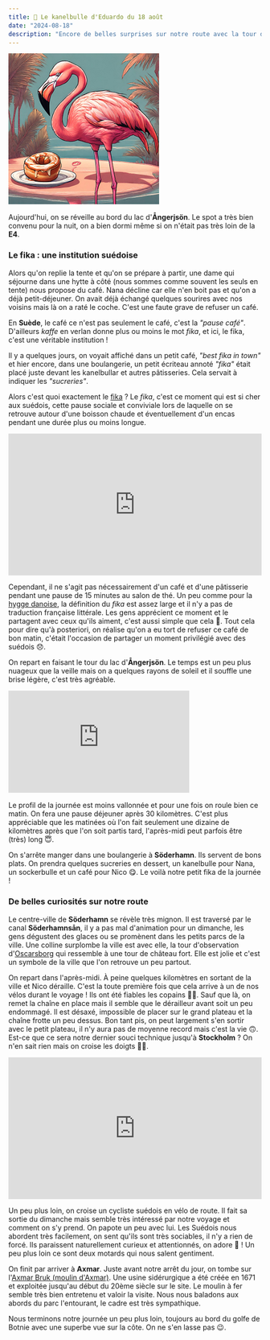 ```yaml
---
title: 🥮 Le kanelbulle d'Eduardo du 18 août
date: "2024-08-18"
description: "Encore de belles surprises sur notre route avec la tour d'observation d'Oscarsborg et le moulin d'Axmar !"
---
```


![Kanelbullar d'Eduardo](../kanelbullar_eduardo.png)

Aujourd'hui, on se réveille au bord du lac d'**Ångerjsön**. Le spot a très bien convenu pour la nuit, on a bien dormi même si on n'était pas très loin de la **E4**.

### Le fika : une institution suédoise 

Alors qu'on replie la tente et qu'on se prépare à partir, une dame qui séjourne dans une hytte à côté (nous sommes comme souvent les seuls en tente) nous propose du café. Nana décline car elle n'en boit pas et qu'on a déjà petit-déjeuner. On avait déjà échangé quelques sourires avec nos voisins mais là on a raté le coche. C'est une faute grave de refuser un café.

En **Suède**, le café ce n'est pas seulement le café, c'est la *"pause café"*. D'ailleurs *kaffe* en verlan donne plus ou moins le mot *fika*, et ici, le fika, c'est une véritable institution !

Il y a quelques jours, on voyait affiché dans un petit café, *"best fika in town"* et hier encore, dans une boulangerie, un petit écriteau annoté *"fika"* était placé juste devant les kanelbullar et autres pâtisseries. Cela servait à indiquer les *"sucreries"*.

Alors c'est quoi exactement le [fika](https://visitsweden.fr/voir-faire/gastronomie/bars-cafes-et-restaurants/la-pause-fika-une-tasse-de-cafe-sociale/) ? Le *fika*, c'est ce moment qui est si cher aux suédois, cette pause sociale et conviviale lors de laquelle on se retrouve autour d'une boisson chaude et éventuellement d'un encas pendant une durée plus ou moins longue.

<div style="width: 100%; height: 0; position: relative; padding-bottom: 56%;"><iframe src="https://giphy.com/embed/FCMWpO4rbGeYNB5h6L" style="top: 0; left: 0; width: 100%; height: 100%; position: absolute; border: 0;" allowfullscreen scrolling="no" allow="encrypted-media;" class="giphy-embed"></iframe></div>

Cependant, il ne s'agit pas nécessairement d'un café et d'une pâtisserie pendant une pause de 15 minutes au salon de thé. Un peu comme pour la [hygge danoise](https://www.visitdenmark.fr/danemark/quoi-faire/hygge/que-signifie-hygge), la définition du *fika* est assez large et il n'y a pas de traduction française littérale. Les gens apprécient ce moment et le partagent avec ceux qu'ils aiment, c'est aussi simple que cela 🥰. Tout cela pour dire qu'à posteriori, on réalise qu'on a eu tort de refuser ce café de bon matin, c'était l'occasion de partager un moment privilégié avec des suédois 😞.

On repart en faisant le tour du lac d'**Ångerjsön**. Le temps est un peu plus nuageux que la veille mais on a quelques rayons de soleil et il souffle une brise légère, c'est très agréable.

<iframe width="360" height="202.5" src="https://www.youtube-nocookie.com/embed/zUsyW_-P398?si=88a-WoVbaCWU-HyH" title="YouTube video player" frameborder="0" allow="accelerometer; autoplay; clipboard-write; encrypted-media; gyroscope; picture-in-picture; web-share"></iframe>

Le profil de la journée est moins vallonnée et pour une fois on roule bien ce matin. On fera une pause déjeuner après 30 kilomètres. C'est plus appréciable que les matinées où l'on fait seulement une dizaine de kilomètres après que l'on soit partis tard, l'après-midi peut parfois être (très) long 😇.

On s'arrête manger dans une boulangerie à **Söderhamn**. Ils servent de bons plats. On prendra quelques sucreries en dessert, un kanelbulle pour Nana, un sockerbulle et un café pour Nico 😋. Le voilà notre petit fika de la journée !

### De belles curiosités sur notre route

Le centre-ville de **Söderhamn** se révèle très mignon. Il est traversé par le canal **Söderhamnsån**, il y a pas mal d'animation pour un dimanche, les gens dégustent des glaces ou se promènent dans les petits parcs de la ville. Une colline surplombe la ville est avec elle, la tour d'observation d'[Oscarsborg](https://www.visitsoderhamn.se/en/oscarsborg-observation-tower) qui ressemble à une tour de château fort. Elle est jolie et c'est un symbole de la ville que l'on retrouve un peu partout.

On repart dans l'après-midi. À peine quelques kilomètres en sortant de la ville et Nico déraille. C'est la toute première fois que cela arrive à un de nos vélos durant le voyage ! Ils ont été fiables les copains 👍🏼. Sauf que là, on remet la chaîne en place mais il semble que le dérailleur avant soit un peu endommagé. Il est désaxé, impossible de placer sur le grand plateau et la chaîne frotte un peu dessus. Bon tant pis, on peut largement s'en sortir avec le petit plateau, il n'y aura pas de moyenne record mais c'est la vie 🙃. Est-ce que ce sera notre dernier souci technique jusqu'à **Stockholm** ? On n'en sait rien mais on croise les doigts 🤞🏼.

<div style="width: 100%; height: 0; position: relative; padding-bottom: 56%;"><iframe src="https://giphy.com/embed/3ornk3ifPpyCwE8Ti8" style="top: 0; left: 0; width: 100%; height: 100%; position: absolute; border: 0;" allowfullscreen scrolling="no" allow="encrypted-media;" class="giphy-embed"></iframe></div>

Un peu plus loin, on croise un cycliste suédois en vélo de route. Il fait sa sortie du dimanche mais semble très intéressé par notre voyage et comment on s'y prend. On papote un peu avec lui. Les Suédois nous abordent très facilement, on sent qu'ils sont très sociables, il n'y a rien de forcé. Ils paraissent naturellement curieux et attentionnés, on adore 🤩 ! Un peu plus loin ce sont deux motards qui nous salent gentiment.

On finit par arriver à **Axmar**. Juste avant notre arrêt du jour, on tombe sur l'[Axmar Bruk (moulin d'Axmar)](https://www.visitgavle.se/en/axmar-bruk). Une usine sidérurgique a été créée en 1671 et exploitée jusqu'au début du 20ème siècle sur le site. Le moulin à fer semble très bien entretenu et valoir la visite. Nous nous baladons aux abords du parc l'entourant, le cadre est très sympathique. 

Nous terminons notre journée un peu plus loin, toujours au bord du golfe de Botnie avec une superbe vue sur la côte. On ne s'en lasse pas 😉. 